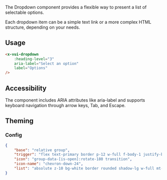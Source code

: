 The Dropdown component provides a flexible way to present a list of selectable options.

Each dropdown item can be a simple text link or a more complex HTML structure, depending on your needs.

## Usage

```html
<x-vui-dropdown
    :heading-level="3"
    aria-label="Select an option"
    label="Options"
/>
```

## Accessibility

The component includes ARIA attributes like aria-label and supports keyboard navigation through arrow keys, Tab, and Escape.

## Theming

### Config

```json
{
    "base": "relative group",
    "trigger": "flex text-primary border p-12 w-full f-body-1 justify-between",
    "icon": "group-data-[is-open]:rotate-180 transition",
    "icon-name": "chevron-down-24",
    "list": "absolute z-10 bg-white border rounded shadow-lg w-full mt-4 hidden group-data-[is-open]:block"
}
```
